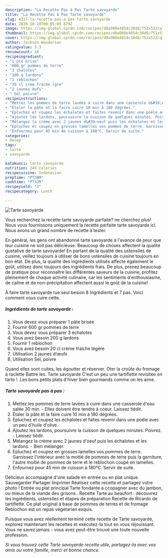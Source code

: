 ```yaml
---
description: "La Recette Pas à Pas Tarte savoyarde"
title: "La Recette Pas à Pas Tarte savoyarde"
slug: 4317-la-recette-pas-a-pas-tarte-savoyarde
date: 2020-10-18T00:05:09.879Z
image: https://img-global.cpcdn.com/recipes/d8a908e4854c38d8/751x532cq70/tarte-savoyarde-photo-principale-de-la-recette.jpg
thumbnail: https://img-global.cpcdn.com/recipes/d8a908e4854c38d8/751x532cq70/tarte-savoyarde-photo-principale-de-la-recette.jpg
cover: https://img-global.cpcdn.com/recipes/d8a908e4854c38d8/751x532cq70/tarte-savoyarde-photo-principale-de-la-recette.jpg
author: Jackson Henderson
ratingvalue: 3.3
reviewcount: 10
recipeingredient:
- "1 pte brise"
- "600 gr pommes de terre"
- "3 chalotes"
- "200 g lardons"
- "1 reblochon"
- "20 cl crme frache lgre"
- "2 jaunes dufs"
- " Sel poivre"
recipeinstructions:
- "Mettez les pommes de terre lavées à cuire dans une casserole d&#39;eau salée 30 min.  Elles doivent être tendre à coeur. Laissez tiédir."
- "Étaler la pâte et la faire cuire 10 min à 180 dégrées."
- "Epluchez et coupez les échalotes et faites revenir dans une poêle avec un peu d&#39;huile d&#39;olive."
- "Ajoutez les lardons, poursuivre la cuisson de quelques minutes. Poivrez.  Laissez tiédir."
- "Mélangez la crème avec 2 jaunes d&#39;oeuf puis les échalotes et les lardons.  Bien mélanger."
- "Epluchez et coupez en grosses lamelles vos pommes de terre. Garnissez l&#39;intérieur avec la moitié de pommes de terre puis la garniture, l&#39;autre moitié de pommes de terre et le reblochon coupé en lamelles."
- "Enfournez pour 45 min de cuisson à 180°C. Servir de suite."
categories:
- Resep
tags:
- tarte
- savoyarde

katakunci: tarte savoyarde 
nutrition: 245 calories
recipecuisine: Indonesian
preptime: "PT20M"
cooktime: "PT32M"
recipeyield: "3"
recipecategory: Lunch

---
```



![Tarte savoyarde](https://img-global.cpcdn.com/recipes/d8a908e4854c38d8/751x532cq70/tarte-savoyarde-photo-principale-de-la-recette.jpg)

Vous recherchez la recette tarte savoyarde parfaite? ne cherchez plus! Nous vous fournissons uniquement la recette parfaite tarte savoyarde ici. Nous avons un grand nombre de recette à tester.

En général, les gens ont abandonné tarte savoyarde à l'avance de peur que leur cuisine ne soit pas délicieuse. Beaucoup de choses affectent la qualité gustative de tarte savoyarde! En partant de la qualité des ustensiles de cuisine, veillez toujours à utiliser de bons ustensiles de cuisine toujours en bon état. De plus, la qualité des ingrédients utilisés affecte également le goût, utilisez donc toujours des ingrédients frais. De plus, prenez beaucoup de pratique pour reconnaître les différentes saveurs de la cuisine, profitez pleinement de chaque activité culinaire, car les sentiments d'enthousiasme, de calme et de non-précipitation affectent aussi le goût de la cuisine!

<!--inarticleads1-->

À faire tarte savoyarde tue seul besion 8 Ingrédients et 7 pas. Voici comment vous cuire cette.

##### Ingrédients de tarte savoyarde :

1. Vous devez vous préparer 1 pâte brisée
1. Fournir 600 gr pommes de terre
1. Vous devez vous préparer 3 échalotes
1. Vous avez besoin 200 g lardons
1. Fournir 1 reblochon
1. Vous avez besoin 20 cl crème fraîche légère
1. Utilisation 2 jaunes d’œufs
1. Utilisation  Sel, poivre


Quand elles sont cuites, les égoutter et réserver. Oter la croûte du fromage à raclette Battre les. Tarte savoyarde C&#39;est un peu une tartiflette revisitée en tarte !. Les bons petits plats d&#39;hiver bien gourmands comme on les aime. 

<!--inarticleads2-->

##### Tarte savoyarde pas à pas :

1. Mettez les pommes de terre lavées à cuire dans une casserole d&#39;eau salée 30 min.  - Elles doivent être tendre à coeur. Laissez tiédir.
1. Étaler la pâte et la faire cuire 10 min à 180 dégrées.
1. Epluchez et coupez les échalotes et faites revenir dans une poêle avec un peu d&#39;huile d&#39;olive.
1. Ajoutez les lardons, poursuivre la cuisson de quelques minutes. Poivrez.  - Laissez tiédir.
1. Mélangez la crème avec 2 jaunes d&#39;oeuf puis les échalotes et les lardons.  - Bien mélanger.
1. Epluchez et coupez en grosses lamelles vos pommes de terre. Garnissez l&#39;intérieur avec la moitié de pommes de terre puis la garniture, l&#39;autre moitié de pommes de terre et le reblochon coupé en lamelles.
1. Enfournez pour 45 min de cuisson à 180°C. Servir de suite.


Délicieux accompagné d&#39;une salade en entrée ou en plat unique. Sauvegarder Partager Imprimer Réalisez cette recette et partagez votre photo ! Entrée ou plat principal Tarte fondante a ccopagner avec du jambon, ou mieux de la viande des grisons.. Recette Tarte au beaufort : découvrez les ingrédients, ustensiles et étapes de préparation Recette de Ricardo de tartiflette. Ce plat original à base de pommes de terres et de fromage Reblochon est un repas végétarien exquis. 

<!--inarticleads1-->

<p>
Puisque vous avez réellement terminé cette recette de Tarte savoyarde, explorez maintenant les recettes et exécutez-la tout en vous réjouissant. Vous ne savez jamais - vous avez peut-être trouvé une toute nouvelle profession.
</p>

<p>
<i>Si vous trouvez cette Tarte savoyarde recette utile, partagez-la avec vos amis ou votre famille, merci et bonne chance.</i>
</p>
